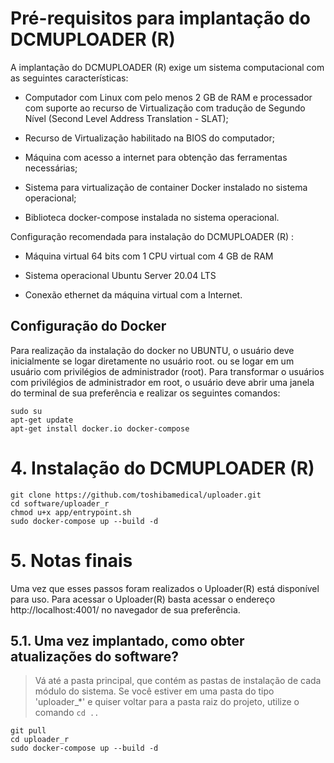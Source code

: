 # Pré-requisitos para implantação do DCMUPLOADER (R)

A implantação do DCMUPLOADER (R) exige um sistema computacional com as
seguintes características:

-   Computador com Linux com pelo menos 2 GB de RAM e processador com
suporte ao recurso de Virtualização com tradução de Segundo Nível (Second Level Address Translation - SLAT);

-   Recurso de Virtualização habilitado na BIOS do computador;

-   Máquina com acesso a internet para obtenção das ferramentas necessárias;

-   Sistema para virtualização de container Docker instalado no sistema operacional;

-   Biblioteca docker-compose instalada no sistema operacional.

Configuração recomendada para instalação do DCMUPLOADER (R) :

-   Máquina virtual 64 bits com 1 CPU virtual com 4 GB de RAM

-   Sistema operacional Ubuntu Server 20.04 LTS

-   Conexão ethernet da máquina virtual com a Internet.
## Configuração do Docker

Para realização da instalação do docker no UBUNTU, o usuário deve
inicialmente se logar diretamente no usuário root. ou se logar em um
usuário com privilégios de administrador (root). Para transformar o
usuários com privilégios de administrador em root, o usuário deve abrir
uma janela do terminal de sua preferência e realizar os seguintes comandos:

  ```
  sudo su
  apt-get update
  apt-get install docker.io docker-compose
  ```

# 4. Instalação do DCMUPLOADER (R)

 ```
git clone https://github.com/toshibamedical/uploader.git
cd software/uploader_r
chmod u+x app/entrypoint.sh
sudo docker-compose up --build -d
```

# 5. Notas finais
Uma vez que esses passos foram realizados o Uploader(R) está disponível para uso. Para acessar o Uploader(R) basta acessar o endereço http://localhost:4001/ no navegador de sua preferência.

## 5.1. Uma vez implantado, como obter atualizações do software?


> Vá até a pasta principal, que contém as pastas de instalação de cada módulo do sistema.  Se você estiver em uma pasta do tipo 'uploader_*' e quiser voltar para a pasta raiz do projeto, utilize o comando `cd ..`
```
git pull
cd uploader_r
sudo docker-compose up --build -d
```



